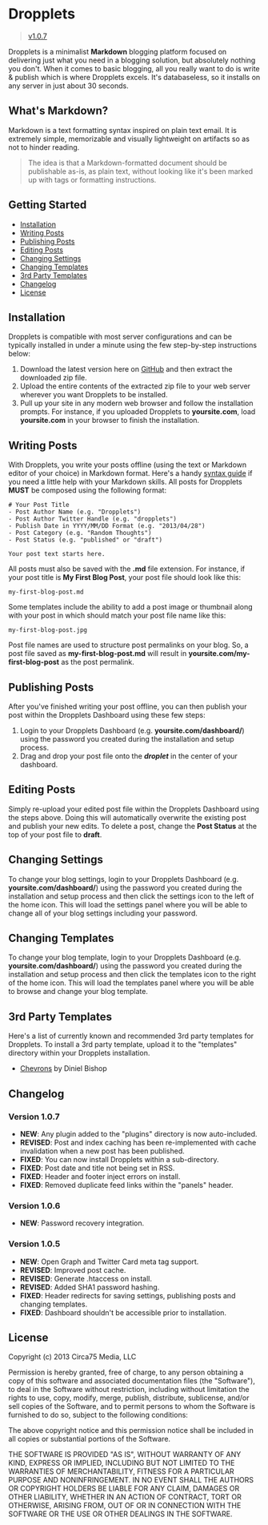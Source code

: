 Dropplets
=========

> [v1.0.7](#version-107)

Dropplets is a minimalist **Markdown** blogging platform focused on delivering just what you need in a blogging solution, but absolutely nothing you don't. When it comes to basic blogging, all you really want to do is write & publish which is where Dropplets excels. It's databaseless, so it installs on any server in just about 30 seconds. 

## What's Markdown?
Markdown is a text formatting syntax inspired on plain text email. It is extremely simple, memorizable and visually lightweight on artifacts so as not to hinder reading.

> The idea is that a Markdown-formatted document should be publishable as-is, as plain text, without looking like it's been marked up with tags or formatting instructions.

## Getting Started
- [Installation](#installation)
- [Writing Posts](#writing-posts)
- [Publishing Posts](#publishing-posts)
- [Editing Posts](#editing-posts)
- [Changing Settings](#changing-settings)
- [Changing Templates](#changing-templates)
- [3rd Party Templates](#3rd-party-templates)
- [Changelog](#changelog)
- [License](#license)

## Installation
Dropplets is compatible with most server configurations and can be typically installed in under a minute using the few step-by-step instructions below:

1. Download the latest version here on [GitHub](https://github.com/circa75/dropplets/archive/master.zip) and then extract the downloaded zip file.
3. Upload the entire contents of the extracted zip file to your web server wherever you want Dropplets to be installed. 
4. Pull up your site in any modern web browser and follow the installation prompts. For instance, if you uploaded Dropplets to **yoursite.com**, load **yoursite.com** in your browser to finish the installation.

## Writing Posts
With Dropplets, you write your posts offline (using the text or Markdown editor of your choice) in Markdown format. Here's a handy [syntax guide](https://github.com/circa75/dropplets/wiki/Markdown-Syntax-Guide) if you need a little help with your Markdown skills. All posts for Dropplets **MUST** be composed using the following format:

    # Your Post Title
    - Post Author Name (e.g. "Dropplets")
    - Post Author Twitter Handle (e.g. "dropplets")
    - Publish Date in YYYY/MM/DD Format (e.g. "2013/04/28")
    - Post Category (e.g. "Random Thoughts")
    - Post Status (e.g. "published" or "draft")

    Your post text starts here. 
    
All posts must also be saved with the **.md** file extension. For instance, if your post title is **My First Blog Post**, your post file should look like this:

    my-first-blog-post.md

Some templates include the ability to add a post image or thumbnail along with your post in which should match your post file name like this:

    my-first-blog-post.jpg

Post file names are used to structure post permalinks on your blog. So, a post file saved as **my-first-blog-post.md** will result in **yoursite.com/my-first-blog-post** as the post permalink.

## Publishing Posts
After you've finished writing your post offline, you can then publish your post within the Dropplets Dashboard using these few steps:

1. Login to your Dropplets Dashboard (e.g. **yoursite.com/dashboard/**) using the password you created during the installation and setup process.
2. Drag and drop your post file onto the ***droplet*** in the center of your dashboard.

## Editing Posts
Simply re-upload your edited post file within the Dropplets Dashboard using the steps above. Doing this will automatically overwrite the existing post and publish your new edits. To delete a post, change the **Post Status** at the top of your post file to **draft**.

## Changing Settings
To change your blog settings, login to your Dropplets Dashboard (e.g. **yoursite.com/dashboard/**) using the password you created during the installation and setup process and then click the settings icon to the left of the home icon. This will load the settings panel where you will be able to change all of your blog settings including your password.

## Changing Templates
To change your blog template, login to your Dropplets Dashboard (e.g. **yoursite.com/dashboard/**) using the password you created during the installation and setup process and then click the templates icon to the right of the home icon. This will load the templates panel where you will be able to browse and change your blog template.

## 3rd Party Templates
Here's a list of currently known and recommended 3rd party templates for Dropplets. To install a 3rd party template, upload it to the "templates" directory within your Dropplets installation.

- [Chevrons](https://github.com/bishless/chevrons) by Diniel Bishop

## Changelog

### Version 1.0.7
- **NEW**: Any plugin added to the "plugins" directory is now auto-included.
- **REVISED**: Post and index caching has been re-implemented with cache invalidation when a new post has been published.
- **FIXED**: You can now install Dropplets within a sub-directory.
- **FIXED**: Post date and title not being set in RSS.
- **FIXED**: Header and footer inject errors on install.
- **FIXED**: Removed duplicate feed links within the "panels" header.

### Version 1.0.6
- **NEW**: Password recovery integration.

### Version 1.0.5
- **NEW**: Open Graph and Twitter Card meta tag support.
- **REVISED**: Improved post cache.
- **REVISED**: Generate .htaccess on install.
- **REVISED**: Added SHA1 password hashing.
- **FIXED**: Header redirects for saving settings, publishing posts and changing templates.
- **FIXED**: Dashboard shouldn't be accessible prior to installation.

## License
Copyright (c) 2013 Circa75 Media, LLC

Permission is hereby granted, free of charge, to any person obtaining a copy of this software and associated documentation files (the "Software"), to deal in the Software without restriction, including without limitation the rights to use, copy, modify, merge, publish, distribute, sublicense, and/or sell copies of the Software, and to permit persons to whom the Software is furnished to do so, subject to the following conditions:

The above copyright notice and this permission notice shall be included in all copies or substantial portions of the Software.

THE SOFTWARE IS PROVIDED "AS IS", WITHOUT WARRANTY OF ANY KIND, EXPRESS OR IMPLIED, INCLUDING BUT NOT LIMITED TO THE WARRANTIES OF MERCHANTABILITY, FITNESS FOR A PARTICULAR PURPOSE AND NONINFRINGEMENT. IN NO EVENT SHALL THE AUTHORS OR COPYRIGHT HOLDERS BE LIABLE FOR ANY CLAIM, DAMAGES OR OTHER LIABILITY, WHETHER IN AN ACTION OF CONTRACT, TORT OR OTHERWISE, ARISING FROM, OUT OF OR IN CONNECTION WITH THE SOFTWARE OR THE USE OR OTHER DEALINGS IN THE SOFTWARE.
